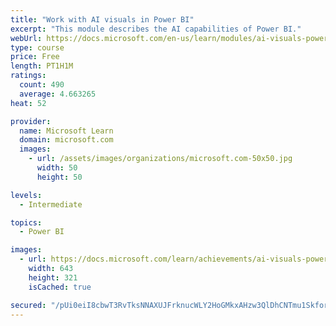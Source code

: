 ```yaml
---
title: "Work with AI visuals in Power BI"
excerpt: "This module describes the AI capabilities of Power BI."
webUrl: https://docs.microsoft.com/en-us/learn/modules/ai-visuals-power-bi/
type: course
price: Free
length: PT1H1M
ratings:
  count: 490
  average: 4.663265
heat: 52

provider:
  name: Microsoft Learn
  domain: microsoft.com
  images:
    - url: /assets/images/organizations/microsoft.com-50x50.jpg
      width: 50
      height: 50

levels:
  - Intermediate

topics:
  - Power BI

images:
  - url: https://docs.microsoft.com/learn/achievements/ai-visuals-power-bi-social.png
    width: 643
    height: 321
    isCached: true

secured: "/pUi0eiI8cbwT3RvTksNNAXUJFrknucWLY2HoGMkxAHzw3QlDhCNTmu1SkforfT+txcw79b5rtNlvPnH9VAdcDWSd4HqTP+Yo+Et1jlymvJDwgU9WAlnabJ/RnhaNHXoYewOegUOwm2UdCkk4FvegOj6ARMoNqryECxA1nvsUMqbULASiftfWhzUZrhuEENP/05mDb3vIZ9Dtnpct/CAv2hUiMRs+w9Yz4rIfokWiAzcEJnbdLSRvC58sgOju9oa0fpESB6msMgZ9p74vCwMGi06pO281AjskkWr4oxtTPJ6x/Yo21+qyCrV17elxyqfEHQuV3FPE1qwiAoNsHFFvcF14OBnX7F7JrrAHLMVVG/WS6K98tlpXUduNiBQf0dBXktZwPnz+V5YdjIhcYInaYTSvrjT8Zz3vKesRipfh1I=;vuQd9OWZ0DzPwNTAiJR/3Q=="
---
```


